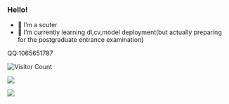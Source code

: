 ### Hello!
- 🔭 I’m a scuter 
- 🌱 I’m currently learning dl,cv,model deployment(but actually preparing for the postgraduate entrance examination)

QQ:1065651787

![Visitor Count](https://profile-counter.glitch.me/all-smile/count.svg)

![](https://github-readme-stats.vercel.app/api?username=Hzbupahaozi&show_icons=true&theme=dark&count_private=true) 

![](https://github-readme-stats.vercel.app/api/top-langs/?username=Hzbupahaozi&theme=dark&layout=compact) 






<!--
**Hzbupahaozi/Hzbupahaozi** is a ✨ _special_ ✨ repository because its `README.md` (this file) appears on your GitHub profile.

Here are some ideas to get you started:

- 🔭 I’m currently working on ...
- 🌱 I’m currently learning ...
- 👯 I’m looking to collaborate on ...
- 🤔 I’m looking for help with ...
- 💬 Ask me about ...
- 📫 How to reach me: ...
- 😄 Pronouns: ...
- ⚡ Fun fact: ...

-->
